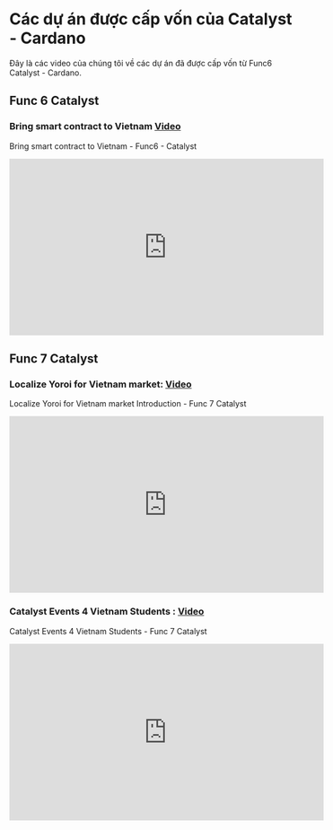 # Các dự án được cấp vốn của Catalyst - Cardano

Đây là các video của chúng tôi về các dự án đã được cấp vốn từ Func6 Catalyst - Cardano.

## Func 6 Catalyst 

### Bring smart contract to Vietnam  [Video ](https://youtu.be/LP99IkCjajA)
Bring smart contract to Vietnam - Func6 - Catalyst
 
  <iframe width="560" height="315" src="https://www.youtube.com/embed/LP99IkCjajA" title="Bring smart contract to Vietnam - Func6 - Catalyst" frameborder="0" allow="accelerometer; autoplay; clipboard-write; encrypted-media; gyroscope; picture-in-picture" allowfullscreen></iframe>

## Func 7 Catalyst

### Localize Yoroi for Vietnam market: [Video ](https://youtu.be/LuocH09aveg)

Localize Yoroi for Vietnam market  Introduction - Func 7 Catalyst
  
  <iframe width="560" height="315" src="https://www.youtube.com/embed/LuocH09aveg" frameborder="0" allow="accelerometer; autoplay; clipboard-write; encrypted-media; gyroscope; picture-in-picture fullscreen"></iframe>

###  Catalyst Events 4 Vietnam Students : [Video ](https://youtu.be/eZoGD8O1BAU)

Catalyst Events 4 Vietnam Students - Func 7 Catalyst
  
  <iframe width="560" height="315" src="https://www.youtube.com/embed/eZoGD8O1BAU" frameborder="0" allow="accelerometer; autoplay; clipboard-write; encrypted-media; gyroscope; picture-in-picture fullscreen"></iframe>


